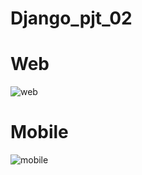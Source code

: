 # Django_pjt_02

# Web
![web](https://user-images.githubusercontent.com/107910587/194703138-18d0b18c-6826-41c0-9e4a-6732764b86ef.gif)

# Mobile
![mobile](https://user-images.githubusercontent.com/107910587/194703147-223ac9f6-c6b9-4947-9f62-79012cb01b46.gif)
